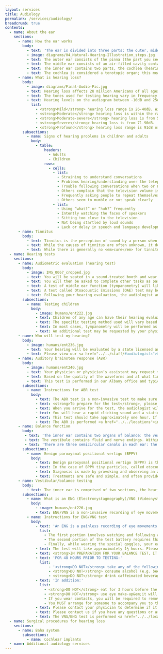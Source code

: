 ```yaml
---
layout: services
title: Audiology
permalink: /services/audiology/
breadcrumb: true
contents:
  - name: About the ear
    sections:
      - name: How the ear works
        body:
          - text: 'The ear is divided into three parts: the outer, middle, and inner ear. Each part performs an important function in the hearing process.'
          - image: diagrams/04_Natural-Hearing-Illustration_steps.jpg
          - text: The outer ear consists of the pinna (the part you see on the outside) and the ear canal. The outer ear serves to collect sound and funnel it to the middle ear. The tympanic membrane (eardrum) divides the outer from the middle ear. When sounds reach the eardrum, it to vibrates.
          - text: The middle ear consists of an air-filled cavity containing the three middle ear bones, called ossicles. These three bones are the malleus, incus, and stapes. The ossicles are connected and move together in a lever action to amplify sounds. The vibration of the eardrum moves these bones, which are also connected to the inner ear by the stapes.
          - text: The inner ear contains two parts, the cochlea (hearing part) and the vestibular (balance) part. The cochlea is a fluid filled organ that contains tiny hair cells. When the stapes moves, it puts the fluid in the cochlea in motion. The motion of this fluid stimulates the cochlea's hair cells at particular points, which stimulates nerve endings and converts the signal into an electrical impulse. The nerves transmit these impulses to the brain via the acoustic nerve. The brain interprets these signals as sound.
          - text: The cochlea is considered a tonotopic organ; this means that it consists of pitch-specific regions. Depending on where within the cochlea the stimulation occurs, a person will perceive different sounds.'
      - name: What is hearing loss?
        body:
          - image: diagrams/Final-Audio-Pic.jpg
          - text: Hearing loss affects 28 million Americans of all ages. It is categorized by the degree of loss, which can be mild, moderate, moderate-severe, severe, or profound. These categories are typically used to describe the amount of hearing loss in each frequency (pitch) region.
          - text: The tones used for testing hearing vary in frequency (Hertz or Hz) and intensity (decibels or dB). The softest level or intensity of sound that you respond to at each frequency (pitch) is referred to as a threshold. Threshold results are plotted on a graph called an audiogram.
          - text: Hearing levels on the audiogram between -10dB and 25dB are considered to be within the range of normal hearing. Someone with thresholds within normal range should be able to hear all speech sounds and most environmental sounds without much difficulty, especially when it is quiet.
            list:
              - <strong>Mild</strong> hearing loss range is 26-40dB. With hearing at this level, a person will only hear some of the speech sounds when spoken at a normal conversational volume. Many of the speech sounds will be missed if whispered or if background noise is present.
              - <strong>Moderate</strong> hearing loss is within the range of 41-55dB. A hearing loss of this level will result in most speech sounds being missed when spoken at a normal conversational volume.
              - <strong>Moderate-severe</strong> hearing loss is from 56-70dB, and results in the inability to hear <strong>any</strong> speech sounds when spoken at a normal conversational level.  Many sounds will missed when shouted as well.
              - <strong>Severe</strong> hearing loss is from 71-90dB.  Persons with this degree of hearing loss will not hear any speech sounds, and few environmental sounds, without amplification.
              - <strong>Profound</strong> hearing loss range is 91dB or more. At this level, a person will not hear speech sounds and very little environmental sounds, even with traditional amplification.
        subsections:
          - name: Signs of hearing problems in children and adults
            body:
              - table:
                  headers:
                    - Adults
                    - Children
                  rows:
                    - cells:
                      - list:
                        - Straining to understand conversations
                        - Problems hearing/understanding over the telephone
                        - Trouble following conversations when two or more people are talking at the same time
                        - Others complain that the television volume is up too high
                        - Frequently asking people to repeat themselves
                        - Others seem to mumble or not speak clearly
                      - list:
                        - Using “what?” or “huh?” frequently
                        - Intently watching the faces of speakers
                        - Sitting too close to the television
                        - Not being startled by loud sounds
                        - Lack or delay in speech and language development
      - name: Tinnitus
        body:
          - text: Tinnitus is the perception of sound by a person when no external sound source is present. It can be perceived/heard in one or both ears, or somewhere in the head (not localized to a specific ear). It is often described as a ringing or buzzing sound, but other descriptions include hissing, chirping, clicking, whistling, roaring, or crickets. It is estimated that 40-50 million Americans have some degree of tinnitus. Roughly 75% of those with tinnitus are not significantly bothered by it, while the other 25% are bothered enough to seek medical treatment.
          - text: While the causes of tinnitus are often unknown, it does tend to occur with hearing loss, and with damage to the inner ear that may not have yet manifested as hearing loss. It frequently can occur as a result of loud noise exposure, such as a gun blast or a loud concert. Many medications and medical conditions have a possible side effect of tinnitus that can be either temporary or permanent. Additionally, there are several medical conditions whose symptoms include tinnitus&em;that is, tinnitus may be an early sign of a problem. If you suffer from tinnitus, it is important that you discuss it with your medical professional to rule out any possible treatable sources.
          - text: While there is generally no <em>cure</em> for tinnitus, there are many treatments available. Please speak to your medical professional before trying any treatment. For more information on tinnitus, please visit the <a href="http://www.ata.org/">American Tinnitus Association</a>.
  - name: Hearing tests
    sections:
      - name: Audiometric evaluation (hearing test)
        body:
          - image: IMG_0067_cropped.jpg
          - text: You will be seated in a sound-treated booth and wear headphones or small insert earphones. You will be instructed to indicate repeatedly, by raising your hand or pushing a button, whether you hear a sound/beep/tone in your ear. The sounds will vary by pitch (frequency) and by loudness (intensity). Using this method, the audiologist is able to establish the softest level of sound you are able to hear (threshold). The threshold at each frequency is recorded on a graph called an audiogram.
          - text: You will then be asked to complete other tasks as part of the evaluation, including repeating words at soft and comfortable listening levels to determine your speech understanding. Bone conduction testing will be performed using a special headphone that is placed behind the ear. Thresholds for tones/beeps will be determined using the same methods as with standard headphones. This test assesses the function of the inner ear bypassing the effects of outer or middle ear problems, such as fluid. These results are used to determine the type of hearing loss (conductive vs. sensorineural vs. mixed).
          - text: A test of middle ear function (tympanometry) will likely be conducted. This test requires a small, soft probe tip to be inserted into the outer portion of the ear canal. You will feel a slight pressure change in your ear while this is being performed. You are not required to do anything during this test other than to sit very quietly. This test measures how well the eardrum (tympanic membrane) moves in response to slight pressure change, and the results are printed on a graph called a tympanogram. This test is very sensitive in detecting anything that may inhibit normal movement of the eardrum, such as fluid, infection, Eustachian tube dysfunction, or perforation. In addition to the pressure test, additional tests may be performed to assess the function of the muscles and nerves within the ear. These tests use the same probe tip inserted into the outer portion of the ear canal, but this time will produce some loud tones. With this test as well, you are asked to sit very quietly and do not need to respond to the tones.
          - text: A test called Otoacoustic Emissions (OAE) test may be performed during your visit. This test is used to assess the health and function on the inner ear (nerve fibers called hair cells). This is a fast, simple, and painless procedure. The test entails placing a small foam earplug into the outer portion of the ear canal. This foam plug contains a probe tip that will produce a series of sounds and record the ear’s response to these sounds. You do not need to respond in any way to these sounds, but it is necessary that you be very quiet for this test.
          - text: Following your hearing evaluation, the audiologist and/or physician will explain the results. They will identify the type and degree of hearing loss, if any, and will make recommendations to you based on those results.
        subsections:
          - name: Testing children
            body:
              - image: humans/ent222.jpg
              - text: Children of any age can have their hearing evaluated. Older children (5 years and older) can be tested in the same manner as adults. Children between the ages of 2 and 5 will be asked to place a block or ball into a basket when they hear a sound (conditioned play), rather than raise their hand. Children under the age of 2 will likely be testing using a method referred to as Visual Reinforced Audiometry (VRA) or Conditioned Oriented Response (COR) testing. This involves the child sitting on the parent’s lap in the middle of the sound booth. Sounds will be presented through speakers placed on either side of the room. The child will be conditioned to look towards the sound when it is heard and this action will be reinforced by a toy lighting up as a reward. This method will be used to assess hearing at several frequencies (pitches) and for speech awareness.
              - text: The specific testing method used will vary based upon the child’s age, cognitive ability, and cooperation level (i.e. if a 3 year old child will not wear headphones, they may be tested using a “younger” level test).
              - text: In most cases, tympanometry will be performed as well. The instructions for a child tympanometry are the same as above. An OAE test may also be performed on children.
              - text: An additional test may be requested by your physician, particularly if results are questionable, or if the child is not able to cooperate for traditional testing. This test is referred to by several names, including ABR (Auditory Brainstem Response), BSER (Brainstem Evoked Response), and BAER (Brainstem Auditory Evoked Response). This is a non-invasive test, but for some children may require sedation.
      - name: Who will test my hearing?
        body:
          - image: humans/ent236.jpg
          - text: Your hearing will be evaluated by a state licensed and nationally certified (by the American Speech-Language-Hearing Association) audiologist. An audiologist is a professional who evaluates, diagnoses, and provides prevention and rehabilitation to individuals with hearing loss and balance problems. Audiologists must have received a master’s and/or doctoral degree from an accredited university graduate program. In addition, they must complete a fellowship year of supervised clinical experience and must be licensed by the state in which they work. In order to maintain both New York State licensure and national certification, audiologists must complete annual, ongoing continuing education.
          - text: Please view our <a href="../../staff/#audiologists">Staff page</a> for detailed information.
      - name: Auditory brainstem response (ABR)
        body:
          - image: humans/ent240.jpg
          - text: Your physician or physician’s assistant may request that you have an Auditory Brainstem Response (ABR) test. ABR testing measures the neural activity that occurs when the auditory system is stimulated. Sound normally travels from the beginning of your ear up to the auditory cortex in the brainstem. The nerves in the body responsible for responding to sound stimuli will be activated, and electrodes placed on your skin during the test record this neural activity. This neural response is represented by a series of waves that the audiologist can see on a computer screen.
          - text: Based on the quality of the waveforms and at what time interval they occur within, the audiologist will determine the test results to be normal, abnormal or inconclusive. The ABR test is typically recommended if there is suspicion that a growth may be present in the auditory system. On some occasions, a threshold ABR may be utilized if results from the hearing test (audiogram) are not reliable.
          - text: This test is performed in our Albany office and typically lasts about one hour (occasionally, a person may be scheduled for a “threshold ABR” which could take upwards of two hours). The test itself typically lasts 20 to 45 minutes while the remainder of the hour allows for time to set up the test and possibly go over the results. This test is scheduled by appointment only.
        subsections:
          - name: Instructions for ABR test
            body:
              - text: The ABR test is a non-invasive test to make sure that the auditory nerve (the nerve for hearing) is spontaneously sending impulses to the brain as a person detects sound. This test has several names, including brainstem evoked response (BSER), brainstem auditory evoked response (BAER).
              - text: <strong>To prepare for the test</strong>, please remove any make-up from the forehead and/or earrings from your earlobes prior to the test. It is also helpful if you avoid caffeinated beverages the day of the test.
              - text: When you arrive for the test, the audiologist will scrub the skin on your forehead and behind each ear lobe to remove oils, dead skin cells, etc. from your skin. Electrodes are placed on these sites and earphones are placed in each ear canal. You will be asked to lie down and keep your eyes closed for the entire test.
              - text: You will hear a rapid clicking sound and a static noise in each ear throughout the majority of the test. You do not need to respond to any sounds during the test and you will be encouraged to relax and remain still.
              - text: This test should take approximately one hour. If you are unable to keep this appointment, please notify our office as soon as possible. The practice reserves the right to charge patients for the visit if this specialized test is cancelled within 48 hours of your appointment or if a patient does not show for an appointment.
              - text: The ABR is performed <a href="../../locations">in our Albany office</a> only.
      - name: Balance function
        body:
         - text: 'The inner ear contains two organs of balance: the vestibule (which consists of the utricle and saccule) and the semicircular canals. The organs of the vestibule are responsible for the sensation of gravity. The semicircular canals provide information on head rotation.'
         - text: The vestibule contains fluid and nerve endings. Within the fluid are calcium particles that have a greater density relative to the fluid that they are immersed in. This causes the particles to “fall” because of the effects of gravity. As the head moves the particles exert pressure on the nerve endings, sending signals to the brain about head position relative to gravity.
         - text: 'There are three semicircular canals in each ear: the superior, lateral, and posterior semicircular canals. These are at roughly right angles to each other, each one corresponding to one dimension in three dimensional space. The canals are filled with a fluid called endolymph. As the head turns the endolymph rotates within the canal and stimulates nerve endings within the end of the canal. These nerve endings then send information to the brain about how quickly and in what direction the head is moving. The fluid in the lateral semicircular canal can be artificially stimulated as part of the caloric test of the ENG/VNG test battery in order to help diagnose balance problems.'
        subsections:
          - name: Benign paroxysmal positional vertigo (BPPV)
            body:
              - text: Benign paroxysmal positional vertigo (BPPV) is the most common form of peripheral vestibular disorders. It is most commonly characterized by episodic vertigo that is often provoked by specific head movements. BPPV typically occurs spontaneously, but can follow head trauma or labyrinthitis.
              - text: In the case of BPPV tiny particles, called otoconia, are floating in the fluid within the canals. When the head is moved it causes the particles to move as well, and stimulate receptor cells inappropriately or disproportionally. This causes vertigo.
              - text: Diagnosis is made by provoking and observing an abnormal nystagmus response of the semicircular canals. This can sometimes be done with a simple in test in the office. More complicated cases may require a more technical and diagnostic exam to be performed called an ENG. This test may also be necessary to determine the type of BPPV. Spontaneous remission of BPPV is common, but if it persists treatment is often necessary.
              - text: Treatments are safe and simple, and often provide immediate relief of symptoms. There are several simple maneuvers that can be done by your physician in the office to try to reposition those particles. The goal of these maneuvers is to prevent the particles from freely moving within fluid in the canals.
      - name: Vestibular/balance testing
        body:
          - text: The inner ear is comprised of two sections, the hearing portion (cochlea) and the balance portion (semicircular canals and vestibule). The semicircular canals and vestibule are sensitive to head movement and rotation as well as gravity. The interaction of these, along with our eyes and sense of touch, gives us our understanding of where we are and what positions we are in. When any of these components are not functioning properly, it can result in vertigo (spinning sensation), dizziness (off-balance), or a feeling of lightheadedness. There is a connection between the balance portion of the inner ear and the eyes and eye muscles. When dizziness occurs, a specific type of eye movement, called nystagmus, often results. Vestibular/balance testing records and measures these eye movements to assess the status of the vestibular system.
        subsections:
          - name: What is an ENG (Electronystagmography)/VNG (Videonystagmography)?
            body:
              - image: humans/ent226.jpg
              - text: ENG/VNG is a non-invasive recording of eye movements to assess the vestibular/balance system. ENG uses recording electrodes placed on the forehead and around the eyes and measures changes in electrical potentials that occur when the eye muscles move the eyes. A newer system, often referred to as VNG, uses infrared video cameras, rather than electrodes, to record these eye movements. The VNG system allows for more precise measurements than the traditional electrode ENG’s. Capital Region Otolaryngology has been using a VNG system since 1998.
          - name: Instructions for ENG/VNG test
            body:
              - text: 'An ENG is a painless recording of eye movements to investigate possible sources of dizziness/vertigo. The ENG/VNG test battery is composed of three sections:'
                list:
                  - The first portion involves watching and following a series of lights/dots as they move in different patterns. During this test, infrared video cameras will record your eye movements. The computer, along with the audiologist, will analyze these movements.
                  - The second portion of the test battery requires that you wear a special set of goggles that also contain infrared cameras. During these tests, you will be asked to place your head and body into different positions while lying on an examination table. Again, the cameras will record eye movements, which are analyzed by the audiologist.
                  - Finally, while wearing the special goggles, your ears will be irrigated with cool and warm water. As a result of this test you will likely feel some dizziness. This feeling only lasts a few minutes, but gives us a great deal of information about your vestibular system. As in the early sections, the cameras will record eye movements and the results are analyzed to determine if each ear’s vestibular system is functioning properly.
              - text: The test will take approximately 1½ hours. Please allow yourself sufficient time.
              - text: <strong>IN PREPARATION FOR YOUR BALANCE TEST, IT IS REQUIRED THAT YOU FOLLOW THESE INSTRUCTIONS OR THE TEST CAN NOT BE PERFORMED.</strong>
              - text: 'FOR 48 HOURS PRIOR TO TESTING:'
                list:
                    - '<strong>DO NOT</strong> take any of the following types of medication: anti-dizziness, anti-depressant, anti-histamine (allergy), cold medicine, diuretics (“water pills”), tranquilizers or sedatives, or narcotics of any kind, including codeine.'
                    - <strong>DO NOT</strong> consume alcohol (e.g. beer, wine, liquor).
                    - <strong>DO NOT</strong> drink caffeinated beverages.
              - text: 'In addition:'
                list:
                  - <strong>DO NOT</strong> eat for 3 hours before the examination is scheduled.
                  - <strong>DO NOT</strong> use eye make-up&em;it will interfere with the test recording. You may apply it after the test is completed.
                  - If you wear contacts, you will be required to remove them prior to testing.
                  - You MUST arrange for someone to accompany you to the test to drive you home. Although you should leave the test feeling the same way as you entered, it is likely that you will become dizzy during the test.
              - text: Please contact your physician to determine if it is medically safe for you to be off of your medications for the 48-hour period.
              - text: Please contact us if you have any questions or are unsure of any medications you are currently taking.
              - text: The VNG/ENG test is performed <a href="../../locations">in our Albany office</a> only.
  - name: Surgical procedures for hearing loss
    sections:
      - name: Baha system
        subsections:
          - name: Cochlear implants
  - name: Additional audiology services
---
```

